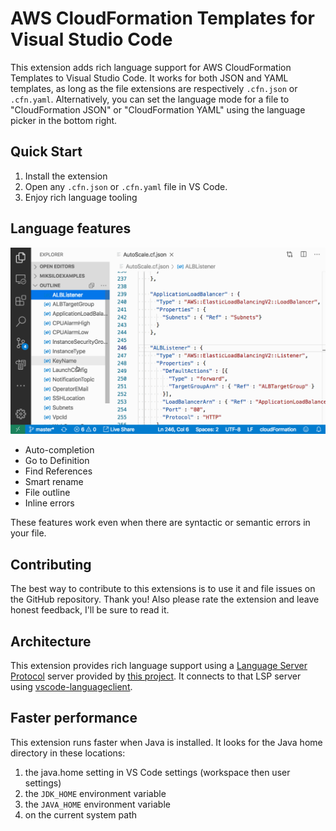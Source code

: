 # AWS CloudFormation Templates for Visual Studio Code
This extension adds rich language support for AWS CloudFormation Templates to Visual Studio Code. It works for both JSON and YAML templates, as long as the file extensions are respectively `.cfn.json` or `.cfn.yaml`. Alternatively, you can set the language mode for a file to "CloudFormation JSON" or "CloudFormation YAML" using the language picker in the bottom right.

## Quick Start
1. Install the extension
2. Open any `.cfn.json` or `.cfn.yaml` file in VS Code.
3. Enjoy rich language tooling

## Language features

![Features demo](https://github.com/keyboardDrummer/cloudformation-ide-tooling/raw/master/vscode-extension/images/demo.gif)

- Auto-completion
- Go to Definition
- Find References
- Smart rename
- File outline
- Inline errors

These features work even when there are syntactic or semantic errors in your file.

## Contributing
The best way to contribute to this extensions is to use it and file issues on the GitHub repository. Thank you! Also please rate the extension and leave honest feedback, I'll be sure to read it.

## Architecture
This extension provides rich language support using a [Language Server Protocol](https://microsoft.github.io/language-server-protocol/) server provided by [this project](https://github.com/keyboardDrummer/cloudformation-ide-tooling/tree/master/languageServer). It connects to that LSP server using [vscode-languageclient](https://www.npmjs.com/package/vscode-languageclient).

## Faster performance
This extension runs faster when Java is installed. It looks for the Java home directory in these locations:

1. the java.home setting in VS Code settings (workspace then user settings)
1. the `JDK_HOME` environment variable
1. the `JAVA_HOME` environment variable
1. on the current system path
